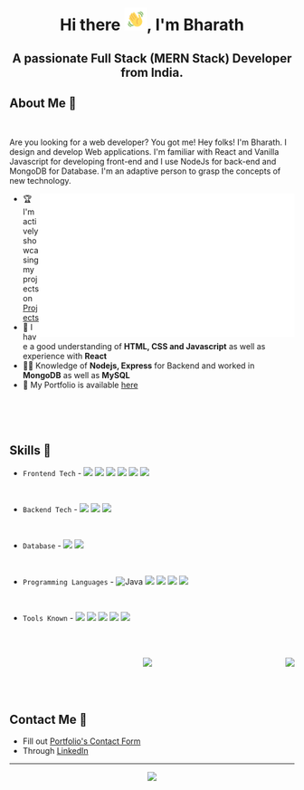 <!--
**Bharath-designer/bharath-designer** is a ✨ _special_ ✨ repository because its `README.md` (this file) appears on your GitHub profile.
Here are some ideas to get you started:
- 🔭 I’m currently working on ...
- 🌱 I’m currently learning ...
- 👯 I’m looking to collaborate on ...
- 🤔 I’m looking for help with ...
- 💬 Ask me about ...
- 📫 How to reach me: ...
- 😄 Pronouns: ...
- ⚡ Fun fact: ...
-->
# <p align=center>Hi there <img src="wave.gif" width="40px" />, I'm Bharath</p>
## <p align=center>A passionate Full Stack (MERN Stack) Developer from India.</p>


## About Me 🌟
<br/>

Are you looking for a web developer? You got me! Hey folks! I'm Bharath. I design and develop Web applications. I'm familiar with React and Vanilla Javascript for developing front-end and I use NodeJs for back-end and MongoDB for Database. I'm an adaptive person to grasp the concepts of new technology.

<img align="right" width="450" src="terminal.svg"/>


 - 🏆 I'm actively showcasing my projects on  <a href="https://bharath-v-portfolio.web.app/project">Projects</a>
 - 🎯 I have a good understanding of **HTML, CSS and Javascript** as well as experience with **React**
 - 👨‍💻 Knowledge of **Nodejs, Express** for Backend and worked in **MongoDB** as well as **MySQL**
 - 📌 My Portfolio is available [here](https://bharath-v-portfolio.web.app) 

<br/>
<br/>
<br/>


## Skills 🎯

- ```Frontend Tech``` - ![](https://img.shields.io/badge/HTML5-E34F26.svg?style=for-the-badge&logo=HTML5&logoColor=white) ![](https://img.shields.io/badge/CSS3-1572B6.svg?style=for-the-badge&logo=CSS3&logoColor=white) ![](https://img.shields.io/badge/JavaScript-F7DF1E.svg?style=for-the-badge&logo=JavaScript&logoColor=black) ![](https://img.shields.io/badge/React-61DAFB.svg?style=for-the-badge&logo=React&logoColor=black) ![](https://img.shields.io/badge/Bootstrap-7952B3.svg?style=for-the-badge&logo=Bootstrap&logoColor=white) ![](https://img.shields.io/badge/Redux-764ABC.svg?style=for-the-badge&logo=Redux&logoColor=white) 

<br/>

- ```Backend Tech``` - ![](https://img.shields.io/badge/Node.js-339933.svg?style=for-the-badge&logo=nodedotjs&logoColor=white) ![](https://img.shields.io/badge/Express-000000.svg?style=for-the-badge&logo=Express&logoColor=white) ![](https://img.shields.io/badge/Firebase-FFCA28.svg?style=for-the-badge&logo=Firebase&logoColor=black)

<br/>

- ```Database``` - ![](https://img.shields.io/badge/MongoDB-47A248.svg?style=for-the-badge&logo=MongoDB&logoColor=white) ![](https://img.shields.io/badge/MySQL-4479A1.svg?style=for-the-badge&logo=MySQL&logoColor=white)

<br/>

- ```Programming Languages``` - ![Java](https://img.shields.io/badge/java-%23ED8B00.svg?style=for-the-badge&logo=java&logoColor=white) ![](https://img.shields.io/badge/Python-3776AB.svg?style=for-the-badge&logo=Python&logoColor=white) ![](https://img.shields.io/badge/JavaScript-F7DF1E.svg?style=for-the-badge&logo=JavaScript&logoColor=black) ![](https://img.shields.io/badge/C-A8B9CC.svg?style=for-the-badge&logo=C&logoColor=black) ![](https://img.shields.io/badge/C++-00599C.svg?style=for-the-badge&logo=C++&logoColor=white)


<br/>

- ```Tools Known``` - ![](https://img.shields.io/badge/Git-F05032.svg?style=for-the-badge&logo=Git&logoColor=white) ![](https://img.shields.io/badge/Figma-F24E1E.svg?style=for-the-badge&logo=Figma&logoColor=white) ![](https://img.shields.io/badge/GitHub-181717.svg?style=for-the-badge&logo=GitHub&logoColor=white) ![](https://img.shields.io/badge/Postman-FF6C37.svg?style=for-the-badge&logo=Postman&logoColor=white) ![](https://img.shields.io/badge/Adobe%20Photoshop-31A8FF.svg?style=for-the-badge&logo=Adobe-Photoshop&logoColor=white)


<br/>
<br/>

<p align="center"><img height="170" align="right" src="https://github-readme-stats.vercel.app/api/top-langs/?username=bharath-designer&theme=highcontrast&show_icons=true&hide_border=false&layout=compact"/><img height="170" src="https://github-readme-stats.vercel.app/api?username=bharath-designer&theme=highcontrast&show_icons=true&hide_border=false&count_private=true"/></p>

<br/>
<br/>


## Contact Me 📱

- Fill out  [Portfolio's Contact Form](https://bharath-v-portfolio.web.app/contact)
- Through [LinkedIn](https://www.linkedin.com/in/bharath-v-536990245/)

<hr/>

<p align="center"><img src="https://github-readme-streak-stats.herokuapp.com/?user=bharath-designer&theme=highcontrast&hide_border=false"/></p>

